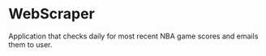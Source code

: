 # WebScraper

<p>Application that checks daily for most recent NBA game scores and emails them to user.</p>
